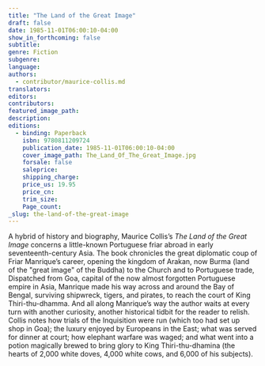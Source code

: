 ```yaml
---
title: "The Land of the Great Image"
draft: false
date: 1985-11-01T06:00:10-04:00
show_in_forthcoming: false
subtitle:
genre: Fiction
subgenre:
language:
authors:
  - contributor/maurice-collis.md
translators:
editors:
contributors:
featured_image_path:
description:
editions:
  - binding: Paperback
    isbn: 9780811209724
    publication_date: 1985-11-01T06:00:10-04:00
    cover_image_path: The_Land_Of_The_Great_Image.jpg
    forsale: false
    saleprice:
    shipping_charge:
    price_us: 19.95
    price_cn:
    trim_size:
    Page_count:
_slug: the-land-of-the-great-image
---
```


A hybrid of history and biography, Maurice Collis’s _The Land of the Great Image_ concerns a little-known Portuguese friar abroad in early seventeenth-century Asia. The book chronicles the great diplomatic coup of Friar Manrique’s career, opening the kingdom of Arakan, now Burma (land of the "great image" of the Buddha) to the Church and to Portuguese trade, Dispatched from Goa, capital of the now almost forgotten Portuguese empire in Asia, Manrique made his way across and around the Bay of Bengal, surviving shipwreck, tigers, and pirates, to reach the court of King Thiri-thu-dhamma. And all along Manrique’s way the author waits at every turn with another curiosity, another historical tidbit for the reader to relish. Collis notes how trials of the Inquisition were run (which too had set up shop in Goa); the luxury enjoyed by Europeans in the East; what was served for dinner at court; how elephant warfare was waged; and what went into a potion magically brewed to bring glory to King Thiri-thu-dhamina (the hearts of 2,000 white doves, 4,000 white cows, and 6,000 of his subjects).

